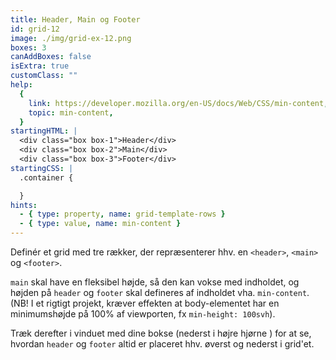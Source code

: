 ```yaml
---
title: Header, Main og Footer
id: grid-12
image: ./img/grid-ex-12.png
boxes: 3
canAddBoxes: false
isExtra: true
customClass: ""
help:
  {
    link: https://developer.mozilla.org/en-US/docs/Web/CSS/min-content,
    topic: min-content,
  }
startingHTML: |
  <div class="box box-1">Header</div>
  <div class="box box-2">Main</div>
  <div class="box box-3">Footer</div>
startingCSS: |
  .container {

  }
hints:
  - { type: property, name: grid-template-rows }
  - { type: value, name: min-content }
---
```


Definér et grid med tre rækker, der repræsenterer hhv. en `<header>`, `<main>` og `<footer>`.

`main` skal have en fleksibel højde, så den kan vokse med indholdet, og højden på `header` og `footer` skal defineres af indholdet vha. `min-content`. (NB! I et rigtigt projekt, kræver effekten at body-elementet har en minimumshøjde på 100% af viewporten, fx `min-height: 100svh`).

Træk derefter i vinduet med dine bokse (nederst i højre hjørne <span class="resize"></span>) for at se, hvordan `header` og `footer` altid er placeret hhv. øverst og nederst i grid'et.
